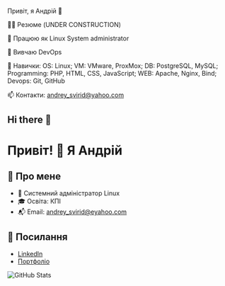 Привіт, я Андрій 👋

👩‍💻 Резюме (UNDER CONSTRUCTION)

🔭 Працюю як Linux System administrator

🌱 Вивчаю DevOps

🧰 Навички: OS: Linux; VM: VMware, ProxMox; DB: PostgreSQL, MySQL;  Programming: PHP, HTML, CSS, JavaScript; WEB: Apache, Nginx, Bind; Devops: Git, GitHub

📫 Контакти: andrey_svirid@yahoo.com


## Hi there 👋

<!--
**andreysvirid/andreysvirid** is a ✨ _special_ ✨ repository because its `README.md` (this file) appears on your GitHub profile.

Here are some ideas to get you started:

- 🔭 I’m currently working on ...
- 🌱 I’m currently learning ...
- 👯 I’m looking to collaborate on ...
- 🤔 I’m looking for help with ...
- 💬 Ask me about ...
- 📫 How to reach me: ...
- 😄 Pronouns: ...
- ⚡ Fun fact: ...
-->

# Привіт! 👋 Я Андрій

## 💼 Про мене
- 🔧 Системний адміністратор Linux
- 🎓 Освіта: КПІ
- 📬 Email: andrey_svirid@eyahoo.com

## 🔗 Посилання
- [LinkedIn](https://linkedin.com/in/andrii)
- [Портфоліо](https://myportfolio.com)

![GitHub Stats](https://github-readme-stats.vercel.app/api?username=andrii-test&show_icons=true)
